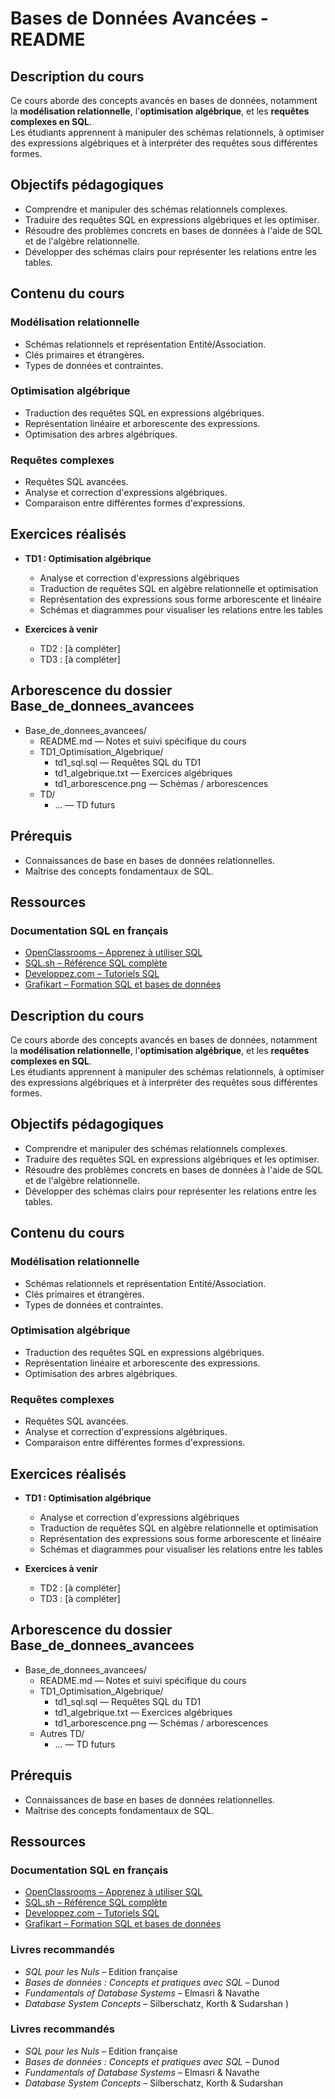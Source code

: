 # Bases de Données Avancées - README

## Description du cours

Ce cours aborde des concepts avancés en bases de données, notamment la **modélisation relationnelle**, l'**optimisation algébrique**, et les **requêtes complexes en SQL**.  
Les étudiants apprennent à manipuler des schémas relationnels, à optimiser des expressions algébriques et à interpréter des requêtes sous différentes formes.

## Objectifs pédagogiques

- Comprendre et manipuler des schémas relationnels complexes.
- Traduire des requêtes SQL en expressions algébriques et les optimiser.
- Résoudre des problèmes concrets en bases de données à l'aide de SQL et de l'algèbre relationnelle.
- Développer des schémas clairs pour représenter les relations entre les tables.

## Contenu du cours

### Modélisation relationnelle
- Schémas relationnels et représentation Entité/Association.
- Clés primaires et étrangères.
- Types de données et contraintes.

### Optimisation algébrique
- Traduction des requêtes SQL en expressions algébriques.
- Représentation linéaire et arborescente des expressions.
- Optimisation des arbres algébriques.

### Requêtes complexes
- Requêtes SQL avancées.
- Analyse et correction d'expressions algébriques.
- Comparaison entre différentes formes d'expressions.

## Exercices réalisés

- **TD1 : Optimisation algébrique**
  - Analyse et correction d'expressions algébriques
  - Traduction de requêtes SQL en algèbre relationnelle et optimisation
  - Représentation des expressions sous forme arborescente et linéaire
  - Schémas et diagrammes pour visualiser les relations entre les tables

- **Exercices à venir**
  - TD2 : [à compléter]
  - TD3 : [à compléter]

## Arborescence du dossier Base_de_donnees_avancees

- Base_de_donnees_avancees/
  - README.md — Notes et suivi spécifique du cours
  - TD1_Optimisation_Algebrique/
    - td1_sql.sql — Requêtes SQL du TD1
    - td1_algebrique.txt — Exercices algébriques
    - td1_arborescence.png — Schémas / arborescences
  - TD/
    - ... — TD futurs

## Prérequis

- Connaissances de base en bases de données relationnelles.
- Maîtrise des concepts fondamentaux de SQL.

## Ressources

### Documentation SQL en français
- [OpenClassrooms – Apprenez à utiliser SQL](https://openclassrooms.com/fr/courses/6204541-apprenez-a-utiliser-sql)
- [SQL.sh – Référence SQL complète](https://sql.sh/)
- [Developpez.com – Tutoriels SQL](https://sql.developpez.com/)
- [Grafikart – Formation SQL et bases de données](https://grafikart.fr/formations/apprendre-sql)

## Description du cours

Ce cours aborde des concepts avancés en bases de données, notamment la **modélisation relationnelle**, l'**optimisation algébrique**, et les **requêtes complexes en SQL**.  
Les étudiants apprennent à manipuler des schémas relationnels, à optimiser des expressions algébriques et à interpréter des requêtes sous différentes formes.

## Objectifs pédagogiques

- Comprendre et manipuler des schémas relationnels complexes.
- Traduire des requêtes SQL en expressions algébriques et les optimiser.
- Résoudre des problèmes concrets en bases de données à l'aide de SQL et de l'algèbre relationnelle.
- Développer des schémas clairs pour représenter les relations entre les tables.

## Contenu du cours

### Modélisation relationnelle
- Schémas relationnels et représentation Entité/Association.
- Clés primaires et étrangères.
- Types de données et contraintes.

### Optimisation algébrique
- Traduction des requêtes SQL en expressions algébriques.
- Représentation linéaire et arborescente des expressions.
- Optimisation des arbres algébriques.

### Requêtes complexes
- Requêtes SQL avancées.
- Analyse et correction d'expressions algébriques.
- Comparaison entre différentes formes d'expressions.

## Exercices réalisés

- **TD1 : Optimisation algébrique**
  - Analyse et correction d'expressions algébriques
  - Traduction de requêtes SQL en algèbre relationnelle et optimisation
  - Représentation des expressions sous forme arborescente et linéaire
  - Schémas et diagrammes pour visualiser les relations entre les tables

- **Exercices à venir**
  - TD2 : [à compléter]
  - TD3 : [à compléter]

## Arborescence du dossier Base_de_donnees_avancees

- Base_de_donnees_avancees/
  - README.md — Notes et suivi spécifique du cours
  - TD1_Optimisation_Algebrique/
    - td1_sql.sql — Requêtes SQL du TD1
    - td1_algebrique.txt — Exercices algébriques
    - td1_arborescence.png — Schémas / arborescences
  - Autres TD/
    - ... — TD futurs

## Prérequis

- Connaissances de base en bases de données relationnelles.
- Maîtrise des concepts fondamentaux de SQL.

## Ressources

### Documentation SQL en français
- [OpenClassrooms – Apprenez à utiliser SQL](https://openclassrooms.com/fr/courses/7818671-requetez-une-base-de-donnees-avec-sql)
- [SQL.sh – Référence SQL complète](https://sql.sh/)
- [Developpez.com – Tutoriels SQL](https://sql.developpez.com/)
- [Grafikart – Formation SQL et bases de données](https://grafikart.fr/formations/apprendre-sql)

### Livres recommandés
- *SQL pour les Nuls* – Edition française
- *Bases de données : Concepts et pratiques avec SQL* – Dunod
- *Fundamentals of Database Systems* – Elmasri & Navathe
- *Database System Concepts* – Silberschatz, Korth & Sudarshan
)

### Livres recommandés
- *SQL pour les Nuls* – Edition française
- *Bases de données : Concepts et pratiques avec SQL* – Dunod
- *Fundamentals of Database Systems* – Elmasri & Navathe
- *Database System Concepts* – Silberschatz, Korth & Sudarshan


